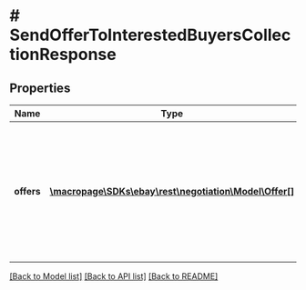 # # SendOfferToInterestedBuyersCollectionResponse

## Properties

Name | Type | Description | Notes
------------ | ------------- | ------------- | -------------
**offers** | [**\macropage\SDKs\ebay\rest\negotiation\Model\Offer[]**](Offer.md) | The &lt;b&gt;offers&lt;/b&gt; container returns a list of the offers sent to buyers who have shown an interest in listings included in the offer. | [optional]

[[Back to Model list]](../../README.md#models) [[Back to API list]](../../README.md#endpoints) [[Back to README]](../../README.md)
